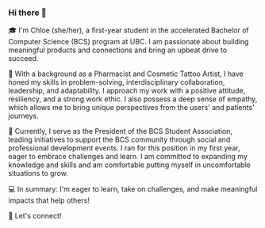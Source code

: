 ### Hi there 👋

🎓 I'm Chloe (she/her), a first-year student in the accelerated Bachelor of Computer Science (BCS) program at UBC. I am passionate about building meaningful products and connections and bring an upbeat drive to succeed.

💪 With a background as a Pharmacist and Cosmetic Tattoo Artist, I have honed my skills in problem-solving, interdisciplinary collaboration, leadership, and adaptability. I approach my work with a positive attitude, resiliency, and a strong work ethic. I also possess a deep sense of empathy, which allows me to bring unique perspectives from the users' and patients' journeys.

🏢 Currently, I serve as the President of the BCS Student Association, leading initiatives to support the BCS community through social and professional development events. I ran for this position in my first year, eager to embrace challenges and learn. I am committed to expanding my knowledge and skills and am comfortable putting myself in uncomfortable situations to grow. 

💻 In summary: I'm eager to learn, take on challenges, and make meaningful impacts that help others!

💫 Let's connect!
